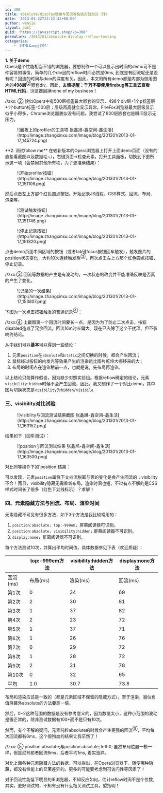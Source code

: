 ```yaml
---
id: 308
title: absolute/display隐藏与回流等性能实验测试（转）
date: '2013-01-22T22:12:44+08:00'
author: wenjie
layout: post
guid: 'https://javascript.shop/?p=308'
permalink: /2013/01/absolute-display-reflow-testing
categories:
    - 'HTML&amp;CSS'
---
```


**1. 关于demo**  
Opera是个性能相当不错的浏览器，要想制作一个可以显示出时间的demo可不是件容易的事情，简单的几个div层的reflow时间必然是0ms, 到底是有回流呢还是没有呢？回流的时间与dom的深度有关，因此，本文的所有demo都是内部为御用图片的**498层**<sup>②</sup>嵌套div。因此，**友情提醒：千万不要使用firebug等工具去查看HTML代码**，浏览器崩掉none of my business！

//zxx: ② 貌似Opera中有500层标签最大嵌套的显示，498个div层+1个p标签层+1个button标签=500层；层级再高就会显示异常。FireFox浏览器最大层级显示似乎小得多，Chrome浏览器貌似没有问题，我尝试了800层嵌套也是瞬间显示无压力。

<figure class="wp-block-image">![面板上的profiler的工具项 张鑫旭-鑫空间-鑫生活](http://image.zhangxinxu.com/image/blog/201301/2013-01-17_145724.png)</figure>**2. 测试follow me**  
在较新版本的Opera浏览器上打开上面demo页面（没有的直接看截图以及数据哈~），右键页面→检查元素，打开工具面板，切换到下图所示这一项（会禁用其他所有项，为了更准确结果）：

<figure class="wp-block-image">![开始profiler按钮](http://image.zhangxinxu.com/image/blog/201301/2013-01-17_151106.png)</figure>然后点击左上方那个红色圆点按钮，开始记录JS线程、CSS样式、回流、布局、渲染等。

<figure class="wp-block-image">![测试触发按钮](http://image.zhangxinxu.com/image/blog/201301/2013-01-17_151746.png)</figure><figure class="wp-block-image">![停止记录按钮](http://image.zhangxinxu.com/image/blog/201301/2013-01-17_151820.png)</figure>点击demo页面中间区域的按钮（或者tab键focus按钮回车触发），触发图片的position状态变化，大约10次连续触发后<sup>③</sup>，再次点击左上方那个红色圆点按钮，停止记录。

//zxx:③ 回流等数据的产生是有波动的，一次状态的改变并不能准确反映是否真的产生了变化。

<figure class="wp-block-image">![记录的一次结果](http://image.zhangxinxu.com/image/blog/201301/2013-01-17_153807.png)</figure>下图为一次点击按钮触发的普通记录<sup>④</sup>：

//zxx:④ 上截图第一个回流时间要长一点，是因为为了防止二次点击，按钮disabled造成了冗余回流，回流16m时长偏大。现在已去除了这个干扰项。但不影响终结论。

从中我们可以**基本**可以得到一些结论：

1. 元素`position`在`absolute`和`static`之间切换的时候，都会产生回流；
2. 鼠标经过按钮的内发光等效果产生的渲染远比图片乾坤大挪移来的大；
3. 布局的时间点在渲染稍前一点，也就是说，先布局再渲染。

以上结论只能算作假设，因为缺少对照实验组。根据reflow确定的结论，元素`visibility:hidden`时候不会产生回流，因此，我又制作了一个对比demo，其中图片切换状态是`visibility`为`hidden/visibile`.

### 三、visibility对比试验

<figure class="wp-block-image">![visibility与回流测试结果截图 张鑫旭-鑫空间-鑫生活](http://image.zhangxinxu.com/image/blog/201301/2013-01-17_163152.png)</figure>结果如下（回车测试）：

<figure class="wp-block-image">![position与回流测试结果 张鑫旭-鑫空间-鑫生活](http://image.zhangxinxu.com/image/blog/201301/2013-01-17_163500.png)</figure>对比同等操作下的`position`结果：

可以发现，元素`position`属性下文档流脱离与否的变化是会产生回流的；visibility不会！而且，visibility隐藏无需重新布局，渲染时间也短。不过有点不解的是CSS样式时间长了很多（红色下划线标示）？求解！

### 四、元素隐藏方法与回流、布局、渲染时间

元素隐藏不可见有很多方法，如下3个方法是我比较常用的：

1. `position:absolute; top:-999em; `屏幕阅读器可识别。
2. `position:absolute; visibility:hidden;` 屏幕阅读器不可识别。
3. `display:none; `屏幕阅读器不可识别。

每个方法测试10次，并算出平均时间值。具体数据参见下表（欢迎质疑）：

|  | top:-999em方法 | visibility:hidden方法 | display:none方法 |
|---|---|---|---|
| 回流(ms) | 布局(ms) | 渲染(ms) | 回流(ms) | 布局(ms) | 渲染(ms) | 回流(ms) | 布局(ms) | 渲染(ms) |
| 第1次 | 0 | 34 | 69 | 0 | 28 | 78 | 1 | 28 | 73 |
| 第2次 | 2 | 30 | 81 | 1 | 26 | 72 | 1 | 31 | 81 |
| 第3次 | 1 | 37 | 82 | 0 | 30 | 80 | 0 | 33 | 77 |
| 第4次 | 2 | 23 | 72 | 1 | 28 | 72 | 1 | 36 | 82 |
| 第5次 | 1 | 37 | 71 | 0 | 30 | 73 | 0 | 31 | 80 |
| 第6次 | 1 | 26 | 76 | 0 | 31 | 78 | 1 | 25 | 67 |
| 第7次 | 0 | 29 | 72 | 0 | 30 | 74 | 0 | 27 | 74 |
| 第8次 | 1 | 28 | 72 | 1 | 29 | 74 | 0 | 36 | 90 |
| 第9次 | 2 | 31 | 78 | 0 | 31 | 72 | 0 | 33 | 79 |
| 第10次 | 0 | 32 | 65 | 1 | 27 | 75 | 1 | 26 | 78 |
| 平均 | 1.0 | 30.7 | 73.8 | 0.4 | 29.0 | 74.8 | 0.5 | 30.6 | 78.1 |

布局和渲染应该是一致的（都是元素区域不保留的隐藏方式）。至于渲染，貌似负值屏幕外absolute的方法要高一倍。

然后，0~2这种范围的数据是没有参考意义的，因为数值太小，这种小范围的波动是很正常的，除非测试数据有100+而不是只有10次。

然而，有个不解的疑问，元素纯粹absolute的时候会产生更强的回流<sup>⑤</sup>，平均每次回流都有6ms，这个很狗血的结果让我茫然了！

//zxx: ⑤ position:absolute;与position:absolute; left:0; 虽然布局位置一模一样，但是尼玛前者回流6ms，后者平均1ms, 着实诡异。

对比上面各种元素隐藏方法的数据，可以得出，在Opera浏览器下，随便哪种隐藏，都没有性能上的显著差异的。更多的可能要考虑到可访问性等因素了！

对于回流性能低下明显的IE浏览器，不知反应如何，估计reflow时间不是个位数，其实，更好测试的，不知有没有什么相关测试工具，望指明！